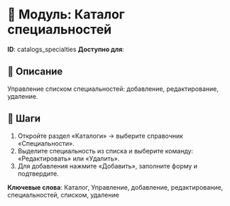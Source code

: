 # 📘 Модуль: Каталог специальностей
**ID**: catalogs_specialties
**Доступно для**: 

## 📝 Описание
Управление списком специальностей: добавление, редактирование, удаление.

## 🩜 Шаги
1. Откройте раздел «Каталоги» → выберите справочник «Специальности».
2. Выделите специальность из списка и выберите команду: «Редактировать» или «Удалить».
3. Для добавления нажмите «Добавить», заполните форму и подтвердите.

**Ключевые слова**: Каталог, Управление, добавление, редактирование, специальностей, списком, удаление
